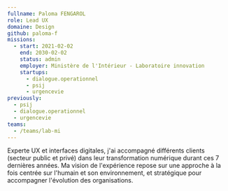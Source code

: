 ```yaml
---
fullname: Paloma FENGAROL
role: Lead UX
domaine: Design
github: paloma-f
missions:
  - start: 2021-02-02
    end: 2030-02-02
    status: admin
    employer: Ministère de l'Intérieur - Laboratoire innovation
    startups:
      - dialogue.operationnel
      - psij
      - urgencevie
previously:
  - psij
  - dialogue.operationnel
  - urgencevie
teams:
  - /teams/lab-mi
---
```

Experte UX et interfaces digitales, j'ai accompagné différents clients (secteur public et privé) dans leur transformation numérique durant ces 7 dernières années. Ma vision de l'expérience repose sur une approche à la fois centrée sur l'humain et son environnement, et stratégique pour accompagner l'évolution des organisations.